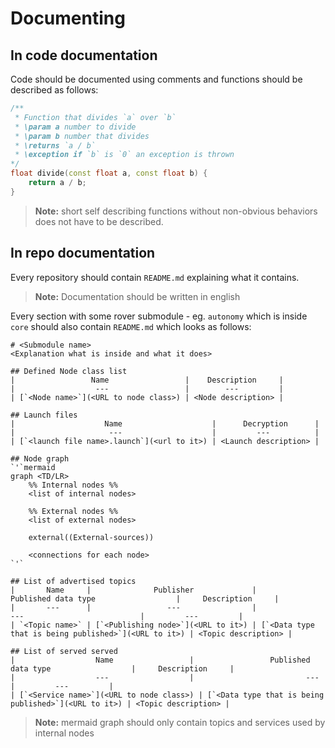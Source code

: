 # Documenting

## In code documentation
Code should be documented using comments and functions should be described as follows:
```C++
/**
 * Function that divides `a` over `b`
 * \param a number to divide
 * \param b number that divides
 * \returns `a / b`
 * \exception if `b` is `0` an exception is thrown
*/
float divide(const float a, const float b) {
    return a / b;
}
```

> **Note:** short self describing functions without non-obvious behaviors does not have to be described.


## In repo documentation
Every repository should contain `README.md` explaining what it contains.
> **Note:** Documentation should be written in english

Every section with some rover submodule - eg. `autonomy` which is inside `core` should also contain `README.md` which looks as follows:
```
# <Submodule name>
<Explanation what is inside and what it does>

## Defined Node class list
|                 Name                 |    Description     |
|                  ---                 |        ---         |
| [`<Node name>`](<URL to node class>) | <Node description> |

## Launch files
|                    Name                    |      Decryption      |
|                     ---                    |         ---          |
| [`<launch file name>.launch`](<url to it>) | <Launch description> |

## Node graph
`'`mermaid
graph <TD/LR>
    %% Internal nodes %%
    <list of internal nodes>

    %% External nodes %%
    <list of external nodes>
    
    external((External-sources))

    <connections for each node>
`'`

## List of advertised topics
|       Name     |              Publisher             |                 Published data type                  |     Description     |
|       ---      |                 ---                |                         ---                          |         ---         |
| `<Topic name>` | [`<Publishing node>`](<URL to it>) | [`<Data type that is being published>`](<URL to it>) | <Topic description> |

## List of served served
|                  Name                 |                 Published data type                  |     Description     |
|                  ---                  |                         ---                          |         ---         |
| [`<Service name>`](<URL to node class>) | [`<Data type that is being published>`](<URL to it>) | <Topic description> |

```

> **Note:** mermaid graph should only contain topics and services used by internal nodes

